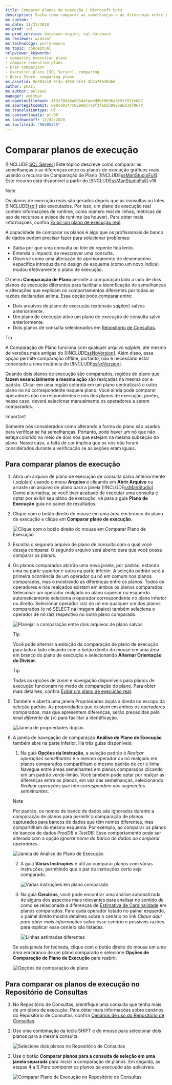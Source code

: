 ```yaml
---
title: Comparar planos de execução | Microsoft Docs
description: Saiba como comparar as semelhanças e as diferenças entre planos de execução gráficos reais usando o recurso de Comparação de Plano SQL Server Management Studio.
ms.custom: ''
ms.date: 11/21/2018
ms.prod: sql
ms.prod_service: database-engine, sql-database
ms.reviewer: wiassaf
ms.technology: performance
ms.topic: conceptual
helpviewer_keywords:
- comparing execution plans
- compare execution plans
- plan comparison
- execution plans [SQL Server], comparing
- Query Store, comparing plans
ms.assetid: 9e583a18-5f4a-4054-bfe1-4b2a76630db6
author: pmasl
ms.author: pelopes
manager: amitban
ms.openlocfilehash: 4f3c78649a8934af4add9bf0696aaf91f017e687
ms.sourcegitcommit: 0e0cd9347c029e0c7c9f3fe6d39985a6d3af967d
ms.translationtype: HT
ms.contentlocale: pt-BR
ms.lasthandoff: 12/02/2020
ms.locfileid: "96505345"
---
```

# <a name="compare-execution-plans"></a>Comparar planos de execução
 [!INCLUDE [SQL Server](../../includes/applies-to-version/sqlserver.md)]
Este tópico descreve como comparar as semelhanças e as diferenças entre os planos de execução gráficos reais usando o recurso de Comparação de Plano [!INCLUDE[ssManStudioFull](../../includes/ssmanstudiofull-md.md)]. Este recurso está disponível a partir do [!INCLUDE[ssManStudioFull](../../includes/ssmanstudiofull-md.md)] v16.
  
> [!NOTE]
> Os planos de execução reais são gerados depois que as consultas ou lotes [!INCLUDE[tsql](../../includes/tsql-md.md)] são executados. Por isso, um plano de execução real contém informações de runtime, como número real de linhas, métricas de uso de recursos e avisos de runtime (se houver). Para obter mais informações, confira [Exibir um plano de execução real](../../relational-databases/performance/display-an-actual-execution-plan.md).
  
A capacidade de comparar os planos é algo que os profissionais de banco de dados podem precisar fazer para solucionar problemas:
-   Saiba por que uma consulta ou lote de repente fica lento.
-   Entenda o impacto de reescrever uma consulta.
-   Observe como uma alteração de aprimoramento de desempenho específica introduzida no design de esquema (como um novo índice) mudou efetivamente o plano de execução.  
 
O menu **Comparação de Plano** permite a comparação lado a lado de dois planos de execução diferentes para facilitar a identificação de semelhanças e alterações que explicam os comportamentos diferentes por todas as razões declaradas acima. Essa opção pode comparar entre:
- Dois arquivos de plano de execução (extensão *sqlplan*) salvos anteriormente.
- Um plano de execução ativo um plano de execução de consulta salvo anteriormente.
- Dois planos de consulta selecionados em [Repositório de Consultas](../../relational-databases/performance/monitoring-performance-by-using-the-query-store.md).

> [!TIP]
> A Comparação de Plano funciona com qualquer arquivo *sqlplan*, até mesmo de versões mais antigas do [!INCLUDE[ssNoVersion](../../includes/ssnoversion-md.md)]. Além disso, essa opção permite comparação offline, portanto, não é necessário estar conectado a uma instância do [!INCLUDE[ssNoVersion](../../includes/ssnoversion-md.md)]. 

Quando dois planos de execução são comparados, regiões do plano que **fazem essencialmente a mesma ação** são realçadas na mesma cor e padrão. Clicar em uma região colorida em um plano centralizará o outro plano no nó correspondente naquele plano. Você ainda pode comparar operadores não correspondentes e nós dos planos de execução, porém, nesse caso, deverá selecionar manualmente os operadores a serem comparados.

> [!IMPORTANT]
> Somente nós considerados como alterando a forma do plano são usados para verificar se há semelhanças. Portanto, pode haver um nó que não esteja colorido no meio de dois nós que estejam na mesma subseção do plano. Nesse caso, a falta de cor implica que os nós não foram considerados durante a verificação se as seções eram iguais.
  
## <a name="to-compare-execution-plans"></a>Para comparar planos de execução
  
1.  Abra um arquivo de plano de execução de consulta salvo anteriormente (.sqlplan) usando o menu **Arquivo** e clicando em **Abrir Arquivo** ou arraste um arquivo de plano para a janela [!INCLUDE[ssManStudio](../../includes/ssManStudio-md.md)]. Como alternativa, se você tiver acabado de executar uma consulta e optar por exibir seu plano de execução, vá para a guia **Plano de Execução** guia no painel de resultados. 

2.  Clique com o botão direito do mouse em uma área em branco do plano de execução e clique em **Comparar plano de execução**. 

    ![Clique com o botão direito do mouse em Comparar Plano de Execução](../../relational-databases/performance/media/plancomparisonmenuoption.png "Clique com o botão direito do mouse em Comparar Plano de Execução")   

3.  Escolha o segundo arquivo de plano de consulta com o qual você deseja comparar. O segundo arquivo será aberto para que você possa comparar os planos.

4.  Os planos comparados abrirão uma nova janela, por padrão, estando uma na parte superior e outra na parte inferior. A seleção padrão será a primeira ocorrência de um operador ou nó em comum nos planos comparados, mas o mostrando as diferenças entre os planos. Todos os operadores e nós realçados existem em ambos os planos comparados. Selecionar um operador realçado no plano superior ou esquerdo automaticamente seleciona o operador correspondente no plano inferior ou direito. Selecionar operador raiz do nó em qualquer um dos planos comparados (o nó SELECT na imagem abaixo) também seleciona o operador de nó raiz respectivo no outro plano comparado.

    ![Planejar a comparação entre dois arquivos de plano salvos](../../relational-databases/performance/media/plancomparison-plans.png "Planejar a comparação entre dois arquivos de plano salvos")  

     > [!TIP]
     > Você pode alternar a exibição da comparação de plano de execução para lado a lado clicando com o botão direito do mouse em uma área em branco do plano de execução e selecionando **Alternar Orientação do Divisor**.

     > [!TIP]
     > Todas as opções de zoom e navegação disponíveis para planos de execução funcionam no modo de comparação do plano. Para obter mais detalhes, confira [Exibir um plano de execução real](../../relational-databases/performance/display-an-actual-execution-plan.md).

5.  Também é aberta uma janela Propriedades dupla à direita no escopo da seleção padrão. As propriedades que existem em ambos os operadores comparados, mas que apresentem diferenças, serão precedidas pelo sinal *diferente de* (&ne;) para facilitar a identificação.

    ![Janela de propriedades duplas](../../relational-databases/performance/media/plancomparison-properties.png "Janela de propriedades duplas")  

6.  A janela de navegação de comparação **Análise de Plano de Execução** também abre na parte inferior. Há três guias disponíveis:

    1.  Na guia **Opções da Instrução**, a seleção padrão é *Realçar operações semelhantes* e o mesmo operador ou nó realçado em planos comparados compartilham o mesmo padrão de cor e linha. Navegue entre áreas semelhantes em planos comparados clicando em um padrão verde-limão. Você também pode optar por realçar as diferenças entre os planos, em vez das semelhanças, selecionando *Realçar operações que não correspondem aos segmentos semelhantes*. 
    
       > [!NOTE]
       > Por padrão, os nomes de banco de dados são ignorados durante a comparação de planos para permitir a comparação de planos capturados para bancos de dados que têm nomes diferentes, mas compartilham do mesmo esquema. Por exemplo, ao comparar os planos de bancos de dados *ProdDB* e *TestDB*. Esse comportamento pode ser alterado com a opção *Ignorar nome do banco de dados ao comparar operadores*.

       ![Janela de Análise de Plano de Execução](../../relational-databases/performance/media/plancomparison-analysis.png "Janela de Análise de Plano de Execução") 

    2.  A guia **Várias Instruções** é útil ao comparar planos com várias instruções, permitindo que o par de instruções certo seja comparado.

        ![Várias instruções em plano comparado](../../relational-databases/performance/media/plancomparison-multiple.png "Várias instruções em plano comparado")  

    3.  Na guia **Cenários**, você pode encontrar uma análise automatizada de alguns dos aspectos mais relevantes para analisar no sentido de como se relacionada a diferenças de [Estimativa de Cardinalidade](../../relational-databases/performance/cardinality-estimation-sql-server.md) em planos comparados. Para cada operador listado no painel esquerdo, o painel direito mostra detalhes sobre o cenário no link *Clique aqui para obter mais informações sobre esse cenário* e possíveis razões para explicar esse cenário são listadas. 

        ![Linhas estimadas diferentes](../../relational-databases/performance/media/plancomparison-scenarios.png "Linhas estimadas diferentes")  

    Se esta janela for fechada, clique com o botão direito do mouse em uma área em branco de um plano comparado e selecione **Opções de Comparação de Plano de Execução** para reabrir.

    ![Opções de comparação de plano](../../relational-databases/performance/media/plancomparison-options.png "Opções de comparação de plano")  

## <a name="to-compare-execution-plans-in-query-store"></a>Para comparar os planos de execução no Repositório de Consultas

1.  No Repositório de Consultas, identifique uma consulta que tenha mais de um plano de execução. Para obter mais informações sobre cenários do Repositório de Consultas, confira [Cenários de uso do Repositório de Consultas](../../relational-databases/performance/query-store-usage-scenarios.md#identify-and-tune-top-resource-consuming-queries).

2.  Use uma combinação da tecla SHIFT e do mouse para selecionar dois planos para a mesma consulta. 

    ![Selecione dois planos no Repositório de Consultas](../../relational-databases/performance/media/plancomparison-querystore.png "Selecione dois planos no Repositório de Consultas")   

3.  Use o botão **Comparar planos para a consulta de seleção em uma janela separada** para iniciar a comparação de planos. Em seguida, as etapas 4 a 6 *Para comparar os planos de execução* são aplicáveis. 

    ![Comparar Plano de Execução no Repositório de Consultas](../../relational-databases/performance/media/plancomparison-querystoreoption.png "Comparar Plano de Execução no Repositório de Consultas") 
